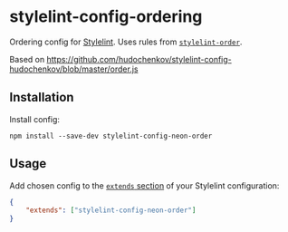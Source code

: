 # stylelint-config-ordering

Ordering config for [Stylelint]. Uses rules from [`stylelint-order`].

Based on https://github.com/hudochenkov/stylelint-config-hudochenkov/blob/master/order.js

## Installation

Install config:

```
npm install --save-dev stylelint-config-neon-order
```

## Usage

Add chosen config to the [`extends` section](https://eslint.org/docs/user-guide/configuring#extending-configuration-files) of your Stylelint configuration:

```json
{
	"extends": ["stylelint-config-neon-order"]
}
```

[Stylelint]: https://stylelint.io/
[`stylelint-order`]: https://github.com/hudochenkov/stylelint-order
